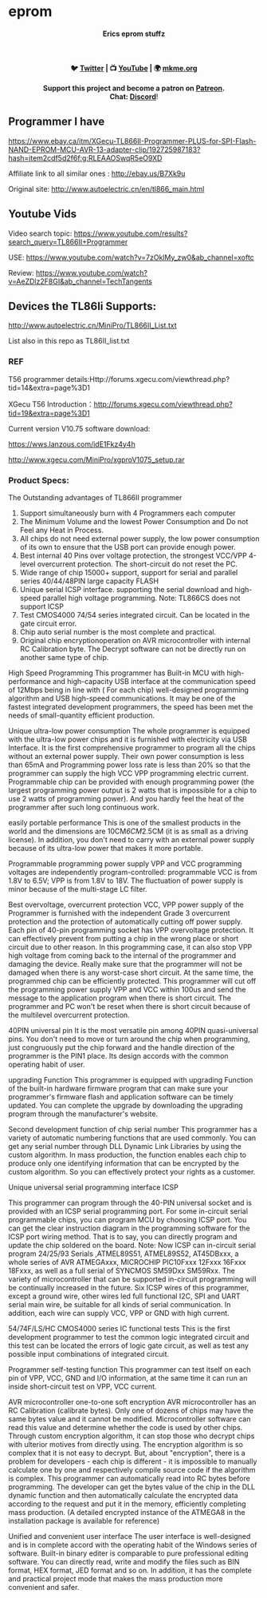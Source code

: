 # eprom

<p align="center">
<b>Erics eprom stuffz<br>
<br><br>
<br>🐦 <a href="https://twitter.com/mkmeorg">Twitter</a>
| 📺 <a href="https://www.youtube.com/mkmeorg">YouTube</a>
| 🌍 <a href="http://www.mkme.org">mkme.org</a><br>
<br>
Support this project and become a patron on <a href="https://www.patreon.com/EricWilliam">Patreon</a>.<br>
Chat: <a href="https://discord.gg/j9S4Fgv">Discord</a></b>!
</p>

## Programmer I have

https://www.ebay.ca/itm/XGecu-TL866II-Programmer-PLUS-for-SPI-Flash-NAND-EPROM-MCU-AVR-13-adapter-clip/192725987183?hash=item2cdf5d2f6f:g:RLEAAOSwqR5eO9XD

Affiliate link to all similar ones : http://ebay.us/B7Xk9u

Original site:  http://www.autoelectric.cn/en/tl866_main.html


## Youtube Vids

Video search topic: https://www.youtube.com/results?search_query=TL866II+Programmer

USE: https://www.youtube.com/watch?v=7zOklMy_zw0&ab_channel=xoftc

Review: https://www.youtube.com/watch?v=AeZDlz2F8GI&ab_channel=TechTangents

## Devices the TL86Ii Supports: 

http://www.autoelectric.cn/MiniPro/TL866II_List.txt

List also in this repo as TL86II_list.txt


### REF

T56 programmer details:Http://forums.xgecu.com/viewthread.php?tid=14&extra=page%3D1

XGecu T56  Introduction：http://forums.xgecu.com/viewthread.php?tid=19&extra=page%3D1

Current version V10.75 software download:

https://wws.lanzous.com/idE1Fkz4y4h

http://www.xgecu.com/MiniPro/xgproV1075_setup.rar


### Product Specs:


The Outstanding advantages of TL866II programmer
1. Support simultaneously burn with 4 Programmers each computer
2. The Minimum Volume and the lowest Power Consumption and Do not Feel any Heat in Process.
3. All chips do not need external power supply, the low power consumption of its own to ensure that the USB port can provide enough power.
4. Best internal 40 Pins over voltage protection, the strongest VCC/VPP 4-level overcurrent protection. The short-circuit do not reset the PC.
5. Wide range of chip 15000+ support, support for serial and parallel series 40/44/48PIN large capacity FLASH
6. Unique serial ICSP interface. supporting the serial download and high-speed parallel high voltage programming. Note: TL866CS does not support ICSP
7. Test CMOS4000 74/54 series integrated circuit. Can be located in the gate circuit error.
8. Chip auto serial number is the most complete and practical.
9. Original chip encryptionoperation on AVR microcontroller with internal RC Calibration byte. The Decrypt software can not be directly run on another same type of chip.
 

High Speed Programming
This programmer has Built-in MCU with high-performance and high-capacity USB interface at the communication speed of 12Mbps being in line with ( For each chip) well-designed programming algorithm and USB high-speed communications. It may be one of the fastest integrated development programmers, the speed has been met the needs of small-quantity efficient production.

 

Unique ultra-low power consumption
The whole programmer is equipped with the ultra-low power chips and it is furnished with electricity via USB Interface. It is the first comprehensive programmer to program all the chips without an external power supply. Their own power consumption is less than 65mA and Programming power loss rate is less than 20% so that the programmer can supply the high VCC VPP programming electric current. Programmable chip can be provided with enough programming power (the largest programming power output is 2 watts that is impossible for a chip to use 2 watts of programming power). And you hardly feel the heat of the programmer after such long continuous work.

 

easily portable performance
This is one of the smallest products in the world and the dimensions are 10CM*6CM*2.5CM (it is as small as a driving license). In addition, you don't need to carry with an external power supply because of its ultra-low power that makes it more portable.

 

Programmable programming power supply
VPP and VCC programming voltages are independently program-controlled: programmable VCC is from 1.8V to 6.5V; VPP is from 1.8V to 18V. The fluctuation of power supply is minor because of the multi-stage LC filter.

 

Best overvoltage, overcurrent protection
VCC, VPP power supply of the Programmer is furnished with the independent Grade 3 overcurrent protection and the protection of automatically cutting off power supply. Each pin of 40-pin programming socket has VPP overvoltage protection. It can effectively prevent from putting a chip in the wrong place or short circuit due to other reason. In this programming case, it can also stop VPP high voltage from coming back to the internal of the programmer and damaging the device. Really make sure that the programmer will not be damaged when there is any worst-case short circuit. At the same time, the programmed chip can be efficiently protected.
This programmer will cut off the programming power supply VPP and VCC within 100us and send the message to the application program when there is short circuit. The programmer and PC won't be reset when there is short circuit because of the multilevel overcurrent protection.

 

40PIN universal pin
It is the most versatile pin among 40PIN quasi-universal pins. You don't need to move or turn around the chip when programming, just congruously put the chip forward and the handle direction of the programmer is the PIN1 place. Its design accords with the common operating habit of user.

 

upgrading Function
This programmer is equipped with upgrading Function of the built-in hardware firmware program that can make sure your programmer's firmware flash and application software can be timely updated. You can complete the upgrade by downloading the upgrading program through the manufacturer's website.

 

Second development function of chip serial number
This programmer has a variety of automatic numbering functions that are used commonly. You can get any serial number through DLL Dynamic Link Libraries by using the custom algorithm. In mass production, the function enables each chip to produce only one identifying information that can be encrypted by the custom algorithm. So you can effectively protect your rights as a customer.

 

Unique universal serial programming interface ICSP

This programmer can program through the 40-PIN universal socket and is provided with an ICSP serial programming port. For some in-circuit serial programmable chips, you can program MCU by choosing ICSP port. You can get the clear instruction diagram in the programming software for the ICSP port wiring method. That is to say, you can directly program and update the chip soldered on the board.
Note: Now ICSP can in-circuit serial program 24/25/93 Serials ,ATMEL89S51, ATMEL89S52, AT45DBxxx, a whole series of AVR ATMEGAxxx, MICROCHIP PIC10Fxxx 12Fxxx 16Fxxx 18Fxxx, as well as a full serial of SYNCMOS SM59Dxx SM59Rxx. The variety of microcontroller that can be supported in-circuit programming will be continually increased in the future. Six ICSP wires of this programmer, except a ground wire, other wires led full functional I2C, SPI and UART serial main wire, be suitable for all kinds of serial communication. In addition, each wire can supply VCC, VPP or GND with high current.

 

54/74F/LS/HC CMOS4000 series IC functional tests
This is the first development programmer to test the common logic integrated circuit and this test can be located the errors of logic gate circuit, as well as test any possible input combinations of integrated circuit.

 

Programmer self-testing function
This programmer can test itself on each pin of VPP, VCC, GND and I/O information, at the same time it can run an inside short-circuit test on VPP, VCC current.

 

AVR microcontroller one-to-one soft encryption
AVR microcontroller has an RC Calibration (calibrate bytes). Only one of dozens of chips may have the same bytes value and it cannot be modified. Microcontroller software can read this value and determine whether the code is used by other chips. Through custom encryption algorithm, it can stop those who decrypt chips with ulterior motives from directly using. The encryption algorithm is so complex that it is not easy to decrypt. But, about "encryption", there is a problem for developers - each chip is different - it is impossible to manually calculate one by one and respectively compile source code if the algorithm is complex. This programmer can automatically read into RC bytes before programming. The developer can get the bytes value of the chip in the DLL dynamic function and then automatically calculate the encrypted data according to the request and put it in the memory, efficiently completing mass production. (A detailed encrypted instance of the ATMEGA8 in the installation package is available for reference)

 

Unified and convenient user interface
The user interface is well-designed and is in complete accord with the operating habit of the Windows series of software. Built-in binary editer is comparable to pure professional editing software. You can directly read, write and modify the files such as BIN format, HEX format, JED format and so on. In addition, it has the complete and practical project mode that makes the mass production more convenient and safer.